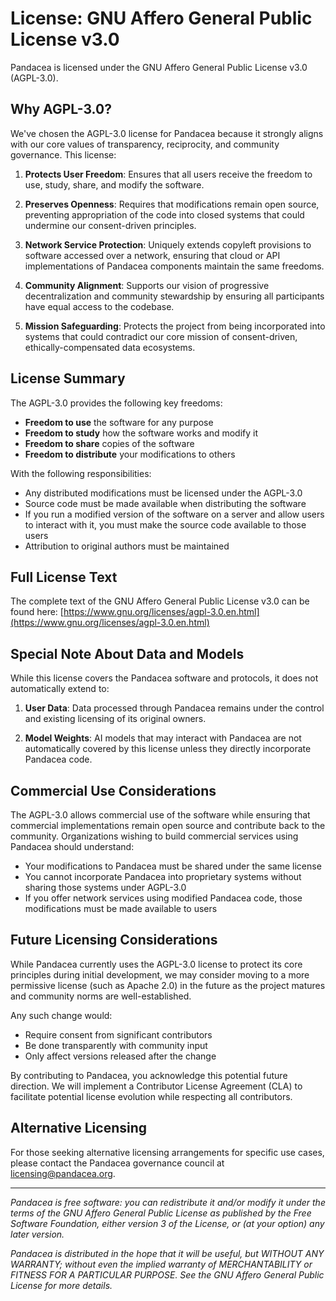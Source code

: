 # License: GNU Affero General Public License v3.0

Pandacea is licensed under the GNU Affero General Public License v3.0 (AGPL-3.0).

## Why AGPL-3.0?

We've chosen the AGPL-3.0 license for Pandacea because it strongly aligns with our core values of transparency, reciprocity, and community governance. This license:

1. **Protects User Freedom**: Ensures that all users receive the freedom to use, study, share, and modify the software.

2. **Preserves Openness**: Requires that modifications remain open source, preventing appropriation of the code into closed systems that could undermine our consent-driven principles.

3. **Network Service Protection**: Uniquely extends copyleft provisions to software accessed over a network, ensuring that cloud or API implementations of Pandacea components maintain the same freedoms.

4. **Community Alignment**: Supports our vision of progressive decentralization and community stewardship by ensuring all participants have equal access to the codebase.

5. **Mission Safeguarding**: Protects the project from being incorporated into systems that could contradict our core mission of consent-driven, ethically-compensated data ecosystems.

## License Summary

The AGPL-3.0 provides the following key freedoms:

- **Freedom to use** the software for any purpose
- **Freedom to study** how the software works and modify it
- **Freedom to share** copies of the software
- **Freedom to distribute** your modifications to others

With the following responsibilities:

- Any distributed modifications must be licensed under the AGPL-3.0
- Source code must be made available when distributing the software
- If you run a modified version of the software on a server and allow users to interact with it, you must make the source code available to those users
- Attribution to original authors must be maintained

## Full License Text

The complete text of the GNU Affero General Public License v3.0 can be found here:
[https://www.gnu.org/licenses/agpl-3.0.en.html](https://www.gnu.org/licenses/agpl-3.0.en.html)

## Special Note About Data and Models

While this license covers the Pandacea software and protocols, it does not automatically extend to:

1. **User Data**: Data processed through Pandacea remains under the control and existing licensing of its original owners.

2. **Model Weights**: AI models that may interact with Pandacea are not automatically covered by this license unless they directly incorporate Pandacea code.

## Commercial Use Considerations

The AGPL-3.0 allows commercial use of the software while ensuring that commercial implementations remain open source and contribute back to the community. Organizations wishing to build commercial services using Pandacea should understand:

- Your modifications to Pandacea must be shared under the same license
- You cannot incorporate Pandacea into proprietary systems without sharing those systems under AGPL-3.0
- If you offer network services using modified Pandacea code, those modifications must be made available to users

## Future Licensing Considerations

While Pandacea currently uses the AGPL-3.0 license to protect its core principles during initial development, we may consider moving to a more permissive license (such as Apache 2.0) in the future as the project matures and community norms are well-established. 

Any such change would:
- Require consent from significant contributors
- Be done transparently with community input
- Only affect versions released after the change

By contributing to Pandacea, you acknowledge this potential future direction. We will implement a Contributor License Agreement (CLA) to facilitate potential license evolution while respecting all contributors.

## Alternative Licensing

For those seeking alternative licensing arrangements for specific use cases, please contact the Pandacea governance council at licensing@pandacea.org.

---

*Pandacea is free software: you can redistribute it and/or modify it under the terms of the GNU Affero General Public License as published by the Free Software Foundation, either version 3 of the License, or (at your option) any later version.*

*Pandacea is distributed in the hope that it will be useful, but WITHOUT ANY WARRANTY; without even the implied warranty of MERCHANTABILITY or FITNESS FOR A PARTICULAR PURPOSE. See the GNU Affero General Public License for more details.*